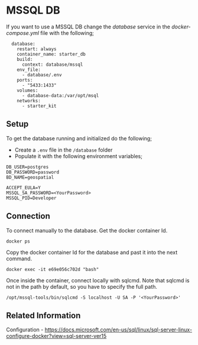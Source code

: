 # MSSQL DB
If you want to use a MSSQL DB change the *database* service in the *docker-compose.yml* file with the following;

```
  database:
    restart: always
    container_name: starter_db
    build:
      context: database/mssql
    env_file:
      - database/.env
    ports:
      - "5433:1433"
    volumes:
      - database-data:/var/opt/msql
    networks:
      - starter_kit
```

## Setup

To get the database running and initialized do the following;

- Create a `.env` file in the `/database` folder
- Populate it with the following environment variables;
```
DB_USER=postgres
DB_PASSWORD=password
BD_NAME=geospatial

ACCEPT_EULA=Y
MSSQL_SA_PASSWORD=<YourPassword>
MSSQL_PID=Developer
```

## Connection

To connect manually to the database. Get the docker container Id.

`docker ps`

Copy the docker container Id for the database and past it into the next command.

`docker exec -it e69e056c702d "bash"`

Once inside the container, connect locally with sqlcmd. Note that sqlcmd is not in the path by default, so you have to specify the full path.

`/opt/mssql-tools/bin/sqlcmd -S localhost -U SA -P '<YourPassword>'`

## Related Information
Configuration - https://docs.microsoft.com/en-us/sql/linux/sql-server-linux-configure-docker?view=sql-server-ver15
